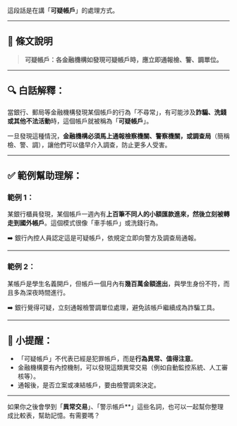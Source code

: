 這段話是在講「**可疑帳戶**」的處理方式。

---

## 🔶 條文說明

> **可疑帳戶：各金融機構如發現可疑帳戶時，應立即通報檢、警、調單位。**

---

## 🔍 白話解釋：

當銀行、郵局等金融機構發現某個帳戶的行為「不尋常」，有可能涉及**詐騙、洗錢或其他不法活動**時，這個帳戶就被稱為「**可疑帳戶**」。

一旦發現這種情況，**金融機構必須馬上通報檢察機關、警察機關，或調查局**（簡稱檢、警、調），讓他們可以儘早介入調查，防止更多人受害。

---

## ✅ 範例幫助理解：

### 範例 1：
某銀行櫃員發現，某個帳戶一週內有**上百筆不同人的小額匯款進來，然後立刻被轉走到國外帳戶**。這個模式很像「車手帳戶」或洗錢行為。

➡️ 銀行內控人員認定這是可疑帳戶，依規定立即向警方及調查局通報。

---

### 範例 2：
某帳戶是學生名義開戶，但帳戶一個月內有**幾百萬金額進出**，與學生身份不符，而且多為深夜時間進行。

➡️ 銀行覺得可疑，立刻通報檢警調單位處理，避免該帳戶繼續成為詐騙工具。

---

## 📌 小提醒：

- 「可疑帳戶」不代表已經是犯罪帳戶，而是**行為異常、值得注意**。
- 金融機構要有內控機制，可以發現這類異常交易（例如自動監控系統、人工審核等）。
- 通報後，是否立案或凍結帳戶，要由檢警調來決定。

---

如果你之後會學到「**異常交易**」、「警示帳戶**」這些名詞，也可以一起幫你整理成比較表，幫助記憶。有需要嗎？